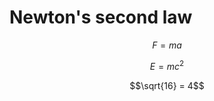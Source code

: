 # Newton's second law

<script type="text/javascript" async src="https://cdn.mathjax.org/mathjax/latest/MathJax.js?config=TeX-MML-AM_CHTML"> </script>
$$F = ma$$

$$ E = mc^2 $$

$$\sqrt{16} = 4$$

